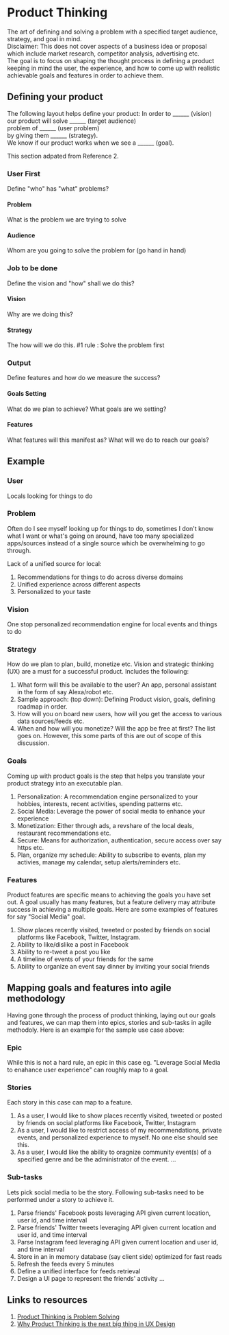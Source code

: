 # Product Thinking
The art of defining and solving a problem with a specified target audience, strategy, and goal in mind.<br>
Disclaimer: This does not cover aspects of a business idea or proposal which include market research, competitor analysis, advertising etc. <br>
The goal is to focus on shaping the thought process in defining a product keeping in mind the user, the experience, and how to come up with realistic achievable goals and features in order to achieve them.

## Defining your product
The following layout helps define your product:
In order to ______ (vision) <br>
our product will solve ______ (target audience) <br>
problem of ______ (user problem) <br>
by giving them ______ (strategy).  <br>
We know if our product works when we see a ______ (goal). <br>

This section adpated from Reference 2.
### User First
Define "who" has "what" problems?
#### Problem
What is the problem we are trying to solve
#### Audience
Whom are you going to solve the problem for (go hand in hand)

### Job to be done
Define the vision and "how" shall we do this?
#### Vision
Why are we doing this?
#### Strategy 
The how will we do this. #1 rule : Solve the problem first

### Output
Define features and how do we measure the success?
#### Goals Setting
What do we plan to achieve? What goals are we setting?
#### Features
What features will this manifest as? What will we do to reach our goals?

## Example

### User
Locals looking for things to do

### Problem
Often do I see myself looking up for things to do, sometimes I don't know what I want or what's going on around, have too many specialized apps/sources instead of a single source which be overwhelming to go through.

Lack of a unified source for local:
1. Recommendations for things to do across diverse domains
2. Unified experience across different aspects
3. Personalized to your taste

### Vision
One stop personalized recommendation engine for local events and things to do

### Strategy
How do we plan to plan, build, monetize etc. Vision and strategic thinking (UX) are a must for a successful product.
Includes the following: 
1. What form will this be available to the user? An app, personal assistant in the form of say Alexa/robot etc.
2. Sample approach: (top down): Defining Product vision, goals, defining roadmap in order.
3. How will you on board new users, how will you get the access to various data sources/feeds etc.
4. When and how will you monetize? Will the app be free at first?
The list goes on. However, this some parts of this are out of scope of this discussion.

### Goals
Coming up with product goals is the step that helps you translate your product strategy into an executable plan.
1. Personalization: A recommendation engine personalized to your hobbies, interests, recent activities, spending patterns etc.
2. Social Media: Leverage the power of social media to enhance your experience
3. Monetization: Either through ads, a revshare of the local deals, restaurant recommendations etc.
4. Secure: Means for authorization, authentication, secure access over say https etc.
5. Plan, organize my schedule: Ability to subscribe to events, plan my activies, manage my calendar, setup alerts/reminders etc.

### Features
Product features are specific means to achieving the goals you have set out. A goal usually has many features, but a feature delivery may attribute success in achieving a multiple goals. 
Here are some examples of features for say "Social Media" goal.
1. Show places recently visited, tweeted or posted by friends on social platforms like Facebook, Twitter, Instagram.
2. Ability to like/dislike a post in Facebook
3. Ability to re-tweet a post you like 
5. A timeline of events of your friends for the same
6. Ability to organize an event say dinner by inviting your social friends

## Mapping goals and features into agile methodology
Having gone through the process of product thinking, laying out our goals and features, we can map them into epics, stories and sub-tasks in agile methodoly. Here is an example for the sample use case above: 

### Epic
While this is not a hard rule, an epic in this case eg. "Leverage Social Media to enahance user experience" can roughly map to a goal.

### Stories
Each story in this case can map to a feature.
1. As a user, I would like to show places recently visited, tweeted or posted by friends on social platforms like Facebook, Twitter, Instagram <br>
2. As a user, I would like to restrict access of my recommendations, private events, and personalized experience to myself. No one else should see this. <br>
3. As a user, I would like the ability to oragnize community event(s) of a specified genre and be the administrator of the event.
...

### Sub-tasks
Lets pick social media to be the story. Following sub-tasks need to be performed under a story to achieve it.
1. Parse friends' Facebook posts leveraging API given current location, user id, and time interval
2. Parse friends' Twitter tweets leveraging API given current location and user id, and time interval
3. Parse Instagram feed leveraging API given current location and user id, and time interval
4. Store in an in memory database (say client side) optimized for fast reads
5. Refresh the feeds every 5 minutes
6. Define a unified interface for feeds retrieval
7. Design a UI page to represent the friends' activity
...

## Links to resources
1. [Product Thinking is Problem Solving](https://www.interaction-design.org/literature/article/product-thinking-is-problem-solving)
2. [Why Product Thinking is the next big thing in UX Design](https://medium.com/@jaf_designer/why-product-thinking-is-the-next-big-thing-in-ux-design-ee7de959f3fe)
